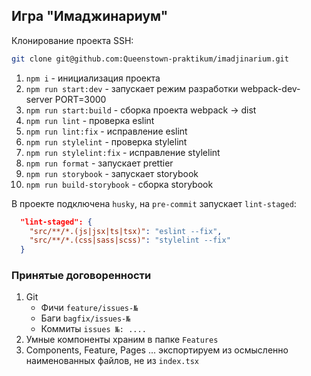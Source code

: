 ## Игра "Имаджинариум"

Клонирование проекта SSH:
```bash
git clone git@github.com:Queenstown-praktikum/imadjinarium.git
```

1) `npm i` - инициализация проекта
2) `npm run start:dev` - запускает режим разработки webpack-dev-server PORT=3000
3) `npm run start:build` - сборка проекта webpack -> dist
4) `npm run lint` - проверка eslint
5) `npm run lint:fix` - исправление eslint
6) `npm run stylelint` - проверка stylelint
7) `npm run stylelint:fix` - исправление stylelint
8) `npm run format` - запускает prettier
9) `npm run storybook` - запускает storybook
9) `npm run build-storybook` - сборка storybook

В проекте подключена `husky`, на `pre-commit` запускает `lint-staged`:

```json
  "lint-staged": {
    "src/**/*.(js|jsx|ts|tsx)": "eslint --fix",
    "src/**/*.(css|sass|scss)": "stylelint --fix"
  }
```

### Принятые договоренности
1) Git
   - Фичи `feature/issues-№` 
   - Баги `bagfix/issues-№`
   - Коммиты `issues №: ....`
2) Умные компоненты храним в папке `Features`
3) Components, Feature, Pages ... экспортируем из осмысленно наименованных файлов, не из `index.tsx`